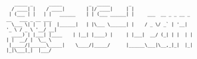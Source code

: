        _____ _      _____          _  _____       _                                         
      / ____| |    / ____|        | |/ ____|     | |                                        
     | (___ | |   | |   ______    | | (___ ______| |     ___  __ _ _ __ _ __   ___ _ __ ___ 
      \___ \| |   | |  |______|   | |\___ \______| |    / _ \/ _` | '__| '_ \ / _ \ '__/ __|
      ____) | |___| |____    | |__| |____) |     | |___|  __/ (_| | |  | | | |  __/ |  \__ \
     |_____/|______\_____|    \____/|_____/      |______\___|\__,_|_|  |_| |_|\___|_|  |___/
                                                                                        
                                                                                        
